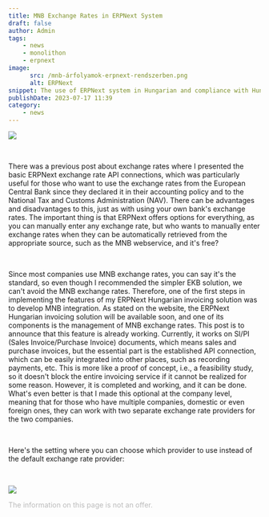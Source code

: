 ```yaml
---
title: MNB Exchange Rates in ERPNext System
draft: false
author: Admin
tags:
    - news
    - monolithon
    - erpnext
image:
      src: /mnb-árfolyamok-erpnext-rendszerben.png
      alt: ERPNext
snippet: The use of ERPNext system in Hungarian and compliance with Hungarian regulations involve various localization tasks. One of these tasks is handling MNB exchange rates. Let's explore the solution!
publishDate: 2023-07-17 11:39
category:
    - news
---
```


<p><img src="/mnb-árfolyamok-erpnext-rendszerben.png"></p><p><br></p><p>There was a previous post about exchange rates where I presented the basic ERPNext exchange rate API connections, which was particularly useful for those who want to use the exchange rates from the European Central Bank since they declared it in their accounting policy and to the National Tax and Customs Administration (NAV). There can be advantages and disadvantages to this, just as with using your own bank's exchange rates. The important thing is that ERPNext offers options for everything, as you can manually enter any exchange rate, but who wants to manually enter exchange rates when they can be automatically retrieved from the appropriate source, such as the MNB webservice, and it's free?</p><p><br></p><p>Since most companies use MNB exchange rates, you can say it's the standard, so even though I recommended the simpler EKB solution, we can't avoid the MNB exchange rates. Therefore, one of the first steps in implementing the features of my ERPNext Hungarian invoicing solution was to develop MNB integration. As stated on the website, the ERPNext Hungarian invoicing solution will be available soon, and one of its components is the management of MNB exchange rates. This post is to announce that this feature is already working. Currently, it works on SI/PI (Sales Invoice/Purchase Invoice) documents, which means sales and purchase invoices, but the essential part is the established API connection, which can be easily integrated into other places, such as recording payments, etc. This is more like a proof of concept, i.e., a feasibility study, so it doesn't block the entire invoicing service if it cannot be realized for some reason. However, it is completed and working, and it can be done. What's even better is that I made this optional at the company level, meaning that for those who have multiple companies, domestic or even foreign ones, they can work with two separate exchange rate providers for the two companies.</p><p><br></p><p>Here's the setting where you can choose which provider to use instead of the default exchange rate provider:</p><p><br></p><p><img src="/5qr71Fp.jpg"></p>

<p><span style="color: rgb(187, 187, 187);">The information on this page is not an offer.</span></p>

